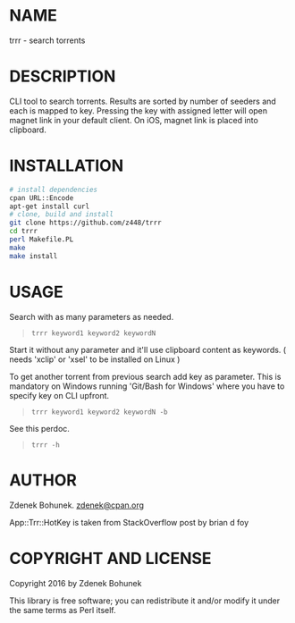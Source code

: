 # NAME

trrr - search torrents 

# DESCRIPTION

CLI tool to search torrents. Results are sorted by number of seeders and each is mapped to key. Pressing the key with assigned letter will open magnet link in your default client. On iOS, magnet link is placed into clipboard.

# INSTALLATION

```bash
# install dependencies
cpan URL::Encode
apt-get install curl
# clone, build and install
git clone https://github.com/z448/trrr
cd trrr
perl Makefile.PL
make
make install
```

# USAGE

Search with as many parameters as needed.

> `trrr keyword1 keyword2 keywordN`

Start it without any parameter and it'll use clipboard content as keywords. ( needs 'xclip' or 'xsel' to be installed on Linux )

To get another torrent from previous search add key as parameter. This is mandatory on Windows running 'Git/Bash for Windows' where you have to specify key on CLI upfront.

> `trrr keyword1 keyword2 keywordN -b`

See this perdoc.

> `trrr -h`

# AUTHOR

Zdenek Bohunek. <zdenek@cpan.org>

App::Trr::HotKey is taken from StackOverflow post by brian d foy

# COPYRIGHT AND LICENSE

Copyright 2016 by Zdenek Bohunek

This library is free software; you can redistribute it and/or modify it under the same terms as Perl itself.
